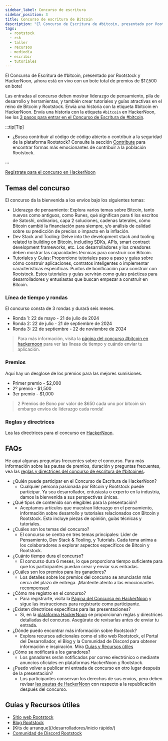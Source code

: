 ```yaml
---
sidebar_label: Concurso de escritura
sidebar_position: 3
title: Concurso de escritura de Bitcoin
description: "El Concurso de Escritura de #bitcoin, presentado por Rootstock y HackerNoon, ¡ahora está en vivo con un bote total de premios de $17,500 en bote! Ya sea un líder pensado, un escritor calificado, un desarrollador talentoso, o simplemente pasionado por la tecnología blockchain, este concurso le invita a mostrar su experiencia en varios temas relacionados con Bitcoin."
tags:
  - rootstock
  - rsk
  - taller
  - recursos
  - mediodía
  - escribir
  - tutoriales
---
```


El Concurso de Escritura de #bitcoin, presentado por Rootstock y HackerNoon, ¡ahora está en vivo con un bote total de premios de $17,500 en bote!

Las entradas al concurso deben mostrar liderazgo de pensamiento, pila de desarrollo y herramientas, y también crear tutoriales y guías atractivas en el reino de Bitcoin y Rootstock. Envía una historia con la etiqueta #bitcoin en HackerNoon. Envía una historia con la etiqueta `#bitcoin` en HackerNoon, lee los [3 pasos para entrar en el Concurso de Escritura de #bitcoin](https://www.contests.hackernoon.com/how-to-enter-bitcoin-writing-contest).

:::tip\[Tip]

- ¿Busca contribuir al código de código abierto o contribuir a la seguridad de la plataforma Rootstock? Consulte la sección [Contribute](/resources/contribute/) para encontrar formas más emocionantes de contribuir a la población Rootstock.

:::

<div class="btn-container">
  <span></span>
    <a class="green" href="https://www.contests.hackernoon.com/bitcoin-writing-contest">Regístrate para el concurso en HackerNoon</a>
</div>

## Temas del concurso

El concurso da la bienvenida a los envíos bajo los siguientes temas:

- Liderazgo de pensamiento: Explora varios temas sobre Bitcoin, tanto nuevos como antiguos, como Runes, qué significan para ti los escritos de Satoshi, ordinarios, capa 2 soluciones, cadenas laterales, cómo Bitcoin cambió la financiación para siempre, y/o análisis de calidad sobre su predicción de precios o impacto en la inflación.
- Dev Stack and Tooling: Delve into the development stack and tooling related to building on Bitcoin, including SDKs, APIs, smart contract development frameworks, etc. Los desarrolladores y los creadores deben mostrar las capacidades técnicas para construir con Bitcoin.
- Tutoriales y Guías: Proporcione tutoriales paso a paso y guías sobre cómo construir aplicaciones, contratos inteligentes o implementar características específicas. Puntos de bonificación para construir con Rootstock. Estos tutoriales y guías servirán como guías prácticas para desarrolladores y entusiastas que buscan empezar a construir en Bitcoin.

### Línea de tiempo y rondas

El concurso consta de 3 rondas y durará seis meses.

- Ronda 1: 22 de mayo - 21 de julio de 2024
- Ronda 2: 22 de julio - 21 de septiembre de 2024
- Ronda 3: 22 de septiembre - 22 de noviembre de 2024

> Para más información, visita la [página del concurso #bitcoin en hackernoon](https://www.contests.hackernoon.com/bitcoin-writing-contest) para ver las líneas de tiempo y cuándo enviar tu aplicación.

### Premios

Aquí hay un desglose de los premios para las mejores sumisiones.

- Primer premio - $2,000
- 2º premio - $1,500
- 3er premio - $1,000

> 2 Premios de Bono por valor de $650 cada uno por bitcoin sin embargo envíos de liderazgo cada ronda!

### Reglas y directrices

Lea las directrices para el concurso en [HackerNoon](https://www.contests.hackernoon.com/bitcoin-writing-contest).

## FAQs

He aquí algunas preguntas frecuentes sobre el concurso. Para más información sobre las pautas de premios, duración y preguntas frecuentes,
vea las [reglas y directrices del concurso de escritura de #bitcoines](https://www.contests.hackernoon.com/bitcoin-writing-contest).

- ¿Quién puede participar en el Concurso de Escritura de HackerNoon?
  - Cualquier persona pasionada por Bitcoin y Rootstock puede participar. Ya sea desarrollador, entusiasta o experto en la industria, damos la bienvenida a sus perspectivas únicas.
- ¿Qué tipos de contenido son elegibles para la presentación?
  - Aceptamos artículos que muestran liderazgo en el pensamiento, información sobre desarrollo y tutoriales relacionados con Bitcoin y Rootstock. Esto incluye piezas de opinión, guías técnicas y tutoriales.
- ¿Cuáles son los temas del concurso?
  - El concurso se centra en tres temas principales: Líder de Pensamiento, Dev Stack & Tooling, y Tutorials. Cada tema anima a los colaboradores a explorar aspectos específicos de Bitcoin y Rootstock.
- ¿Cuánto tiempo dura el concurso?
  - El concurso dura 6 meses, lo que proporciona tiempo suficiente para que los participantes puedan crear y enviar sus entradas.
- ¿Cuáles son los premios para los ganadores?
  - Los detalles sobre los premios del concurso se anunciarán más cerca del plazo de entrega. ¡Mantente atento a las emocionantes recompensas!
- ¿Cómo me registro en el concurso?
  - Para registrarte, visita la [Página del Concurso en HackerNoon](https://www.contests.hackernoon.com/bitcoin-writing-contest) y sigue las instrucciones para registrarte como participante.
- ¿Existen directrices específicas para las presentaciones?
  - Sí, en la [plataforma HackerNoon](https://www.contests.hackernoon.com/bitcoin-writing-contest) se proporcionan reglas y directrices detalladas del concurso. Asegúrate de revisarlas antes de enviar tu entrada.
- ¿Dónde puedo encontrar más información sobre Rootstock?
  - Explora recursos adicionales como el sitio web Rootstock, el Portal del Desarrollador, el Blog y la Comunidad de Discord para obtener información e inspiración. Mira [Guías y Recursos útiles](#útiles-guides-and-resources)
- ¿Cómo se notificará a los ganadores?
  - Los ganadores serán notificados por correo electrónico o mediante anuncios oficiales en plataformas HackerNoon y Rootstock.
- ¿Puedo volver a publicar mi entrada de concurso en otro lugar después de la presentación?
  - Los participantes conservan los derechos de sus envíos, pero deben revisar [las pautas de HackerNoon](https://www.contests.hackernoon.com/bitcoin-writing-contest) con respecto a la republicación después del concurso.

## Guías y Recursos útiles

- [Sitio web Rootstock](https://rootstock.io/)
- [Blog Rootstock](https://blog.rootstock.io/)
- [Kits de arranque](/desarrolladores/inicio rápido/)
- [Comunidad de Discord Rootstock](https://rootstock.io/discord)